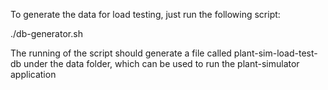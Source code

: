 To generate the data for load testing, just run the following script:

./db-generator.sh

The running of the script should generate a file called plant-sim-load-test-db under the data folder, which can be used to run the plant-simulator application 
